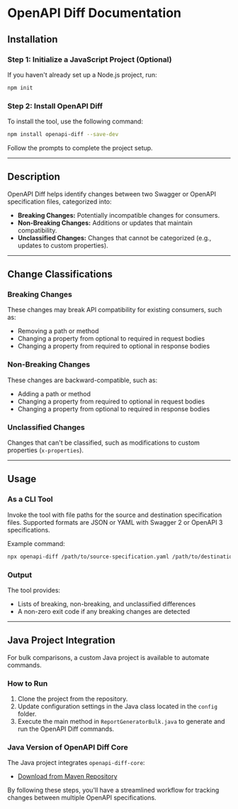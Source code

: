 # **OpenAPI Diff Documentation**  

## **Installation**

### **Step 1: Initialize a JavaScript Project (Optional)**  
If you haven't already set up a Node.js project, run:  
```bash
npm init  
```

### **Step 2: Install OpenAPI Diff**  
To install the tool, use the following command:  
```bash
npm install openapi-diff --save-dev
```  


Follow the prompts to complete the project setup.  

---

## **Description**  

OpenAPI Diff helps identify changes between two Swagger or OpenAPI specification files, categorized into:  
- **Breaking Changes:** Potentially incompatible changes for consumers.  
- **Non-Breaking Changes:** Additions or updates that maintain compatibility.  
- **Unclassified Changes:** Changes that cannot be categorized (e.g., updates to custom properties).  

---

## **Change Classifications**  

### **Breaking Changes**  
These changes may break API compatibility for existing consumers, such as:  
- Removing a path or method  
- Changing a property from optional to required in request bodies  
- Changing a property from required to optional in response bodies  

### **Non-Breaking Changes**  
These changes are backward-compatible, such as:  
- Adding a path or method  
- Changing a property from required to optional in request bodies  
- Changing a property from optional to required in response bodies  

### **Unclassified Changes**  
Changes that can't be classified, such as modifications to custom properties (`x-properties`).  

---

## **Usage**  

### **As a CLI Tool**  
Invoke the tool with file paths for the source and destination specification files. Supported formats are JSON or YAML with Swagger 2 or OpenAPI 3 specifications.  

Example command:  
```bash
npx openapi-diff /path/to/source-specification.yaml /path/to/destination-specification.yaml  
```  

### **Output**  
The tool provides:  
- Lists of breaking, non-breaking, and unclassified differences  
- A non-zero exit code if any breaking changes are detected  

---

## **Java Project Integration**  

For bulk comparisons, a custom Java project is available to automate commands.  

### **How to Run**  
1. Clone the project from the repository.  
2. Update configuration settings in the Java class located in the `config` folder.  
3. Execute the main method in `ReportGeneratorBulk.java` to generate and run the OpenAPI Diff commands.  

### **Java Version of OpenAPI Diff Core**  
The Java project integrates `openapi-diff-core`:  
- [Download from Maven Repository](https://mvnrepository.com/artifact/org.openapitools.openapidiff/openapi-diff-core)  

By following these steps, you'll have a streamlined workflow for tracking changes between multiple OpenAPI specifications.  
